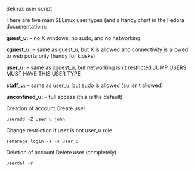 Selinux user script



There are five main SELinux user types (and a handy chart in the Fedora documentation):

   **guest_u:** – no X windows, no sudo, and no networking

   **xguest_u:** – same as guest_u, but X is allowed and connectivity is allowed to web ports only (handy for kiosks)

   **user_u:** – same as xguest_u, but networking isn’t restricted JUMP USERS MUST HAVE THIS USER TYPE

   **staff_u:** – same as user_u, but sudo is allowed (su isn’t allowed)

   **unconfined_u:** – full access (this is the default)

Creation of account
Create user

```
useradd -Z user_u john
```

Change restriction if user is not user_u role

```
semanage login -a -s user_u
```

Deletion of account
Delete user (completely)

```
userdel -r
```
